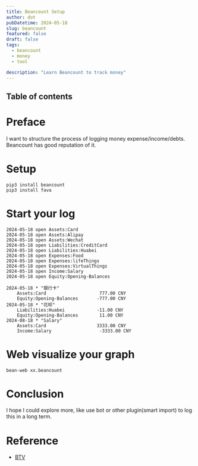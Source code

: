 ```yaml
---
title: Beancount Setup
author: dot
pubDatetime: 2024-05-18
slug: beancount
featured: false
draft: false
tags:
  - beancount
  - money
  - tool

description: "Learn Beancount to track money"
---
```


## Table of contents

# Preface

I want to structure the process of logging money expense/income/debts. Beancount has good reputation of it.

# Setup

```
pip3 install beancount
pip3 install fava
```

# Start your log

```
2024-05-18 open Assets:Card
2024-05-18 open Assets:Alipay
2024-05-18 open Assets:Wechat
2024-05-18 open Liabilities:CreditCard
2024-05-18 open Liabilities:Huabei
2024-05-18 open Expenses:Food
2024-05-18 open Expenses:lifeThings
2024-05-18 open Expenses:VirtualThings
2024-05-18 open Income:Salary
2024-05-18 open Equity:Opening-Balances

2024-05-18 * "银行卡"
    Assets:Card                    777.00 CNY
    Equity:Opening-Balances       -777.00 CNY
2024-05-18 * "花呗"
    Liabilities:Huabei            -11.00 CNY
    Equity:Opening-Balances        11.00 CNY
2024-08-18 * "Salary"
    Assets:Card                   3333.00 CNY
    Income:Salary                  -3333.00 CNY
```

# Web visualize your graph

```
bean-web xx.beancount
```

# Conclusion

I hope I could explore more, like use bot or other plugin(smart import) to log this in a long term.

# Reference

- [BTV](https://byvoid.com/zht/blog/beancount-bookkeeping-1/#%e4%bd%bf%e7%94%a8beancount)
